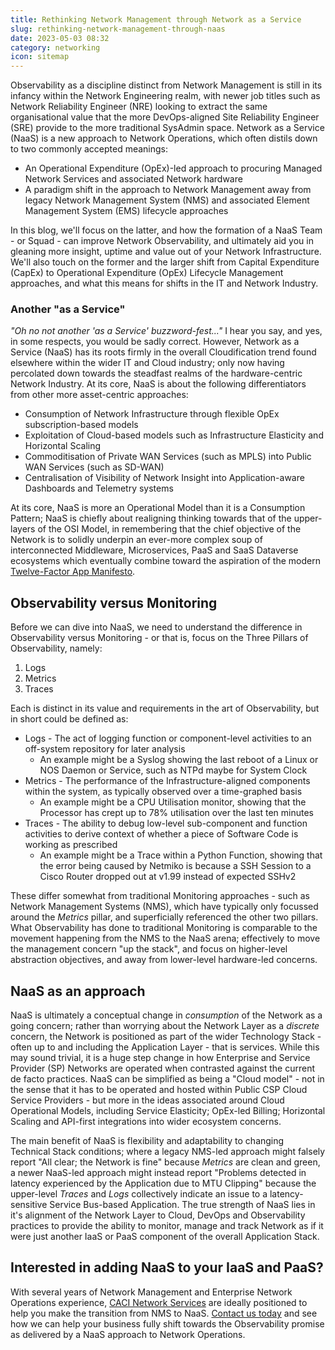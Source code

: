 ```yaml
---
title: Rethinking Network Management through Network as a Service
slug: rethinking-network-management-through-naas
date: 2023-05-03 08:32
category: networking
icon: sitemap
---
```


Observability as a discipline distinct from Network Management is still in its infancy within the Network Engineering realm, with newer job titles such as Network Reliability Engineer (NRE) looking to extract the same organisational value that the more DevOps-aligned Site Reliability Engineer (SRE) provide to the more traditional SysAdmin space. Network as a Service (NaaS) is a new approach to Network Operations, which often distils down to two commonly accepted meanings:

* An Operational Expenditure (OpEx)-led approach to procuring Managed Network Services and associated Network hardware
* A paradigm shift in the approach to Network Management away from legacy Network Management System (NMS) and associated Element Management System (EMS) lifecycle approaches

In this blog, we'll focus on the latter, and how the formation of a NaaS Team - or Squad - can improve Network Observability, and ultimately aid you in gleaning more insight, uptime and value out of your Network Infrastructure. We'll also touch on the former and the larger shift from Capital Expenditure (CapEx) to Operational Expenditure (OpEx) Lifecycle Management approaches, and what this means for shifts in the IT and Network Industry.

### Another "as a Service"
_"Oh no not another 'as a Service' buzzword-fest..."_ I hear you say, and yes, in some respects, you would be sadly correct. However, Network as a Service (NaaS) has its roots firmly in the overall Cloudification trend found elsewhere within the wider IT and Cloud industry; only now having percolated down towards the steadfast realms of the hardware-centric Network Industry. At its core, NaaS is about the following differentiators from other more asset-centric approaches:

* Consumption of Network Infrastructure through flexible OpEx subscription-based models
* Exploitation of Cloud-based models such as Infrastructure Elasticity and Horizontal Scaling
* Commoditisation of Private WAN Services (such as MPLS) into Public WAN Services (such as SD-WAN)
* Centralisation of Visibility of Network Insight into Application-aware Dashboards and Telemetry systems

At its core, NaaS is more an Operational Model than it is a Consumption Pattern; NaaS is chiefly about realigning thinking towards that of the upper-layers of the OSI Model, in remembering that the chief objective of the Network is to solidly underpin an ever-more complex soup of interconnected Middleware, Microservices, PaaS and SaaS Dataverse ecosystems which eventually combine toward the aspiration of the modern [Twelve-Factor App Manifesto](https://12factor.net).

## Observability versus Monitoring
Before we can dive into NaaS, we need to understand the difference in Observability versus Monitoring - or that is, focus on the Three Pillars of Observability, namely:

1. Logs
2. Metrics
3. Traces

Each is distinct in its value and requirements in the art of Observability, but in short could be defined as:

* Logs - The act of logging function or component-level activities to an off-system repository for later analysis
  * An example might be a Syslog showing the last reboot of a Linux or NOS Daemon or Service, such as NTPd maybe for System Clock
* Metrics - The performance of the Infrastructure-aligned components within the system, as typically observed over a time-graphed basis
  * An example might be a CPU Utilisation monitor, showing that the Processor has crept up to 78% utilisation over the last ten minutes
* Traces - The ability to debug low-level sub-component and function activities to derive context of whether a piece of Software Code is working as prescribed
  * An example might be a Trace within a Python Function, showing that the error being caused by Netmiko is because a SSH Session to a Cisco Router dropped out at v1.99 instead of expected SSHv2

These differ somewhat from traditional Monitoring approaches - such as Network Management Systems (NMS), which have typically only focussed around the _Metrics_ pillar, and superficially referenced the other two pillars. What Observability has done to traditional Monitoring is comparable to the movement happening from the NMS to the NaaS arena; effectively to move the management concern "up the stack", and focus on higher-level abstraction objectives, and away from lower-level hardware-led concerns.

## NaaS as an approach
NaaS is ultimately a conceptual change in _consumption_ of the Network as a going concern; rather than worrying about the Network Layer as a _discrete_ concern, the Network is positioned as part of the wider Technology Stack - often up to and including the Application Layer - that is services. While this may sound trivial, it is a huge step change in how Enterprise and Service Provider (SP) Networks are operated when contrasted against the current de facto practices. NaaS can be simplified as being a "Cloud model" - not in the sense that it has to be operated and hosted within Public CSP Cloud Service Providers - but more in the ideas associated around Cloud Operational Models, including Service Elasticity; OpEx-led Billing; Horizontal Scaling and API-first integrations into wider ecosystem concerns.

The main benefit of NaaS is flexibility and adaptability to changing Technical Stack conditions; where a legacy NMS-led approach might falsely report "All clear; the Network is fine" because _Metrics_ are clean and green, a newer NaaS-led approach might instead report "Problems detected in latency experienced by the Application due to MTU Clipping" because the upper-level _Traces_ and _Logs_ collectively indicate an issue to a latency-sensitive Service Bus-based Application. The true strength of NaaS lies in it's alignment of the Network Layer to Cloud, DevOps and Observability practices to provide the ability to monitor, manage and track Network as if it were just another IaaS or PaaS component of the overall Application Stack.

## Interested in adding NaaS to your IaaS and PaaS?
With several years of Network Management and Enterprise Network Operations experience, [CACI Network Services](https://www.caci.co.uk/services/network-infrastructure-consulting/) are ideally positioned to help you make the transition from NMS to NaaS. [Contact us today](https://www.caci.co.uk/contact/#contact-form) and see how we can help your business fully shift towards the Observability promise as delivered by a NaaS approach to Network Operations.
